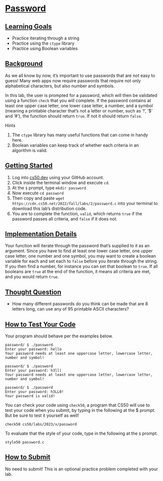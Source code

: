 # [Password](#password)

## [Learning Goals](#learning-goals)

- Practice iterating through a string
- Practice using the `ctype` library
- Practice using Boolean variables

## [Background](#background)

As we all know by now, it’s important to use passwords that are not easy
to guess! Many web apps now require passwords that require not only
alphabetical characters, but also number and symbols.

In this lab, the user is prompted for a password, which will then be
validated using a function `check` that you will complete. If the
password contains at least one upper case letter, one lower case letter,
a number, and a symbol (meaning a printable character that’s not a
letter or number, such as ‘!’, ‘\$’ and ‘#’), the function should return
`true`. If not it should return `false`.

Hints

1.  The `ctype` library has many useful functions that can come in handy
    here.
2.  Boolean variables can keep track of whether each criteria in an
    algorithm is valid.


## [Getting Started](#getting-started)

1.  Log into [cs50.dev](https://cs50.dev/) using your GitHub account.
2.  Click inside the terminal window and execute `cd`.
3.  At the `$` prompt, type `mkdir password`
4.  Now execute `cd password`
5.  Then copy and paste
    `wget https://cdn.cs50.net/2022/fall/labs/2/password.c` into your
    terminal to download this lab’s distribution code.
6.  You are to complete the function, `valid`, which returns `true` if
    the password passes all criteria, and `false` if it does not.

## [Implementation Details](#implementation-details)

Your function will iterate through the password that’s supplied to it as
an argument. Since you have to find at least one lower case letter, one
upper case letter, one number and one symbol, you may want to create a
boolean variable for each and set each to `false` before you iterate
through the string. If you then find a number, for instance you can set
that boolean to `true`. If all booleans are `true` at the end of the
function, it means all criteria are met, and you would return `true`.

## [Thought Question](#thought-question)

- How many different passwords do you think can be made that are 8
  letters long, can use any of 95 printable ASCII characters?

## [How to Test Your Code](#how-to-test-your-code)

Your program should behave per the examples below.

``` highlight
password/ $ ./password
Enter your password: hello
Your password needs at least one uppercase letter, lowercase letter, number and symbol!
```

``` highlight
password/ $ ./password
Enter your password: h3ll(
Your password needs at least one uppercase letter, lowercase letter, number and symbol!
```

``` highlight
password/ $ ./password
Enter your password: h3LL0!
Your password is valid!
```

You can check your code using `check50`, a program that CS50 will use to
test your code when you submit, by typing in the following at the \$
prompt. But be sure to test it yourself as well!

``` highlight
check50 cs50/labs/2023/x/password
```

To evaluate that the style of your code, type in the following at the
`$` prompt.

``` highlight
style50 password.c
```

## [How to Submit](#how-to-submit)

No need to submit! This is an optional practice problem completed with
your lab.
